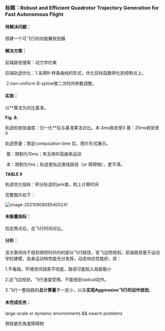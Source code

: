 ### 标题：Robust and Efficient Quadrotor **Trajectory** Generation for **Fast** Autonomous Flight

#### 待解决问题：

搭建一个可飞行的四旋翼规划器



#### 解决方案：

前端路径搜索：动力学约束

后端轨迹优化：1.采用B-样条曲线的形式，优化目标函数转化到控制点上。

​							2.non-uniform B-spline做二次时间参数调整。

#### 实验：

以**算法为对比基准。

**Fig. 8.**

轨迹的收敛速度：归一化**后与基准算法对比。本:3ms收敛至0 	基：25ms收敛至0

轨迹质量：限定computation time 后，图片形式展示。

​								基：限制为10ms；有无用的高曲率运动 

​								本：限制为1ms；轨迹更贴近直线路径（or 障碍物），更平滑。

**TABLE II**

轨迹优化指标：积分轨迹的jerk值，附上计算时间

完整图片如下：

![image-20210908085405241](C:\Users\Ede\AppData\Roaming\Typora\typora-user-images\image-20210908085405241.png)

#### 未衡量指标：

给定两点后，总飞行时间对比。



#### 分析：

该方案倾向于规划很短时间内的部分飞行路径，变飞边短规划。前端路径基于运动学的建模，自身运动特性能充分发挥，动态响应性能好。但：

1.不看路，环境空间探索不彻底，路径可能陷入局部极小

2.边飞边规划，飞行速度受限。不能规划radical动作。



3.飞行一整段路的**总计算量**不一定小，以及**实现Aggressive飞行的动作规划**。





#### 未完成任务：

large-scale or dynamic environments && swarm problems

预规避负角度障碍物
